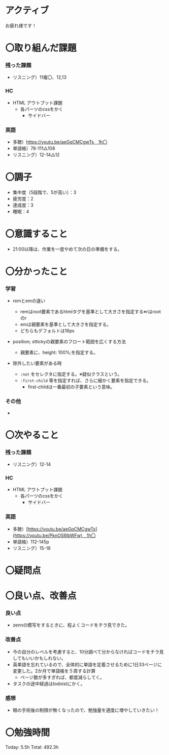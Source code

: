 # アクティブ

お疲れ様です！

# 〇取り組んだ課題

### 残った課題

- リスニング）11複〇、12,13

### HC

- HTML アウトプット課題
    - 各パーツのcssをかく
        - サイドバー

### 英語

- 多聴）https://youtu.be/aeGqCMCgwTs　1h〇
- 単語帳）78-111△108
- リスニング）12-14△12

# 〇調子

- 集中度（5段階で、5が高い）：3
- 疲労度：2
- 達成度：3
- 睡眠：4

# 〇意識すること

- 21:00以降は、作業を一度やめて次の日の準備をする。

# 〇分かったこと

### 学習

- remとemの違い
    - remはroot要素であるhtmlタグを基準として大きさを指定する※rはrootのr
    - emは親要素を基準として大きさを指定する。
    - どちらもデフォルトは16px

- position; sttickyの親要素のフロート範囲を広くする方法
    - 親要素に、height: 100%;を指定する。
    
- 除外したい要素がある時
    - `:not` をセレクタに指定する。※疑似クラスという。
    - `:first-child` 等を指定すれば、さらに細かく要素を指定できる。
        - first-childは一番最初の子要素という意味。

### その他

- 

# 〇次やること

### 残った課題

- リスニング）12-14

### HC

- HTML アウトプット課題
    - 各パーツのcssをかく
        - サイドバー

### 英語

- 多聴）[https://youtu.be/aeGqCMCgwTs](https://youtu.be/PknOS6lbWFw)　1h〇
- 単語帳）112-145p
- リスニング）15-18

# 〇疑問点

# 〇良い点、改善点

### 良い点

- zennの模写をするときに、程よくコードをチラ見できた。

### 改善点

- 今の自分のレベルを考慮すると、10分調べて分からなければコードをチラ見してもいいかもしれない。
- 英単語を忘れているので、全体的に単語を定着させるために1日33ページに変更した。2か月で単語帳を５周する計算
    - ページ数が多すぎれば、都度減らしてく。
- タスクの途中経過はtodoistにかく。

### 感想

- 眼の手術後の制限が無くなったので、勉強量を適度に増やしていきたい！

# 〇勉強時間

Today: 5.5h Total: 492.3h
